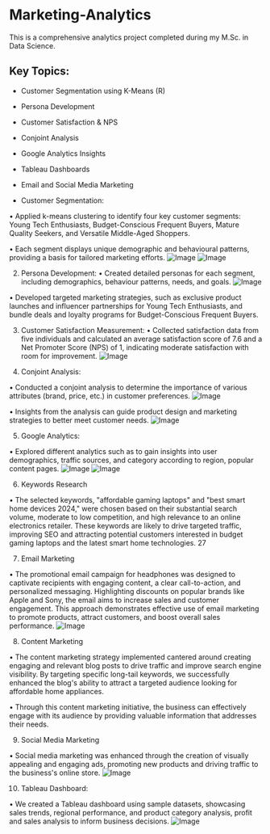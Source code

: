 # Marketing-Analytics

This is a comprehensive analytics project completed during my M.Sc. in Data Science.

## Key Topics:
- Customer Segmentation using K-Means (R)
- Persona Development
- Customer Satisfaction & NPS
- Conjoint Analysis
- Google Analytics Insights
- Tableau Dashboards
- Email and Social Media Marketing

- Customer Segmentation:

• Applied k-means clustering to identify four key customer segments: Young Tech
Enthusiasts, Budget-Conscious Frequent Buyers, Mature Quality Seekers, and Versatile
Middle-Aged Shoppers.

• Each segment displays unique demographic and behavioural patterns, providing a basis for
tailored marketing efforts.
![Image](https://github.com/user-attachments/assets/76dea1e9-c41c-449a-8a8a-bd5a6993ea5f)
![Image](https://github.com/user-attachments/assets/4b64c5dd-fc6c-4451-a8e8-3827ed79a89b)


2) Persona Development:
• Created detailed personas for each segment, including demographics, behaviour patterns,
needs, and goals.
![Image](https://github.com/user-attachments/assets/711cce8b-7198-4dbd-817c-f032de21182d)


• Developed targeted marketing strategies, such as exclusive product launches and influencer
partnerships for Young Tech Enthusiasts, and bundle deals and loyalty programs for
Budget-Conscious Frequent Buyers.

3) Customer Satisfaction Measurement:
• Collected satisfaction data from five individuals and calculated an average satisfaction
score of 7.6 and a Net Promoter Score (NPS) of 1, indicating moderate satisfaction with
room for improvement.
![Image](https://github.com/user-attachments/assets/8e010cc1-9b02-42a2-a153-5a0287a06de7)

4) Conjoint Analysis:

• Conducted a conjoint analysis to determine the importance of various attributes (brand,
price, etc.) in customer preferences.
![Image](https://github.com/user-attachments/assets/abf8dcd4-def4-4e90-a57f-eba725a227ea)

• Insights from the analysis can guide product design and marketing strategies to better meet customer needs.
![Image](https://github.com/user-attachments/assets/c0315f7e-2729-4247-baf0-55effca1d067)


5) Google Analytics:

• Explored different analytics such as to gain insights into user demographics, traffic
sources, and category according to region, popular content pages.
![Image](https://github.com/user-attachments/assets/dd8654b1-ebd2-46fe-9687-ed93e7cb31dc)
![Image](https://github.com/user-attachments/assets/3e6b8b2d-794e-48a1-af5c-ca953dc9a67f)

6) Keywords Research

• The selected keywords, "affordable gaming laptops" and "best smart home devices 2024,"
were chosen based on their substantial search volume, moderate to low competition, and
high relevance to an online electronics retailer. These keywords are likely to drive targeted
traffic, improving SEO and attracting potential customers interested in budget gaming
laptops and the latest smart home technologies.
27


7) Email Marketing

• The promotional email campaign for headphones was designed to captivate recipients with
engaging content, a clear call-to-action, and personalized messaging. Highlighting discounts
on popular brands like Apple and Sony, the email aims to increase sales and customer
engagement. This approach demonstrates effective use of email marketing to promote
products, attract customers, and boost overall sales performance.
![Image](https://github.com/user-attachments/assets/1987fc3d-948e-45ae-a887-fe5054b998f1)

8) Content Marketing

• The content marketing strategy implemented cantered around creating engaging and
relevant blog posts to drive traffic and improve search engine visibility. By targeting
specific long-tail keywords, we successfully enhanced the blog's ability to attract a targeted
audience looking for affordable home appliances.



• Through this content marketing initiative, the business can effectively engage with its
audience by providing valuable information that addresses their needs.

9) Social Media Marketing

• Social media marketing was enhanced through the creation of visually appealing and
engaging ads, promoting new products and driving traffic to the business's online store.
![Image](https://github.com/user-attachments/assets/e90ccc12-8310-4a8a-a10e-28a58d34f2da)

10) Tableau Dashboard:

• We created a Tableau dashboard using sample datasets, showcasing sales trends, regional
performance, and product category analysis, profit and sales analysis to inform business
decisions.
![Image](https://github.com/user-attachments/assets/11eae6dc-f1d8-4327-a993-e472425e8a07)

